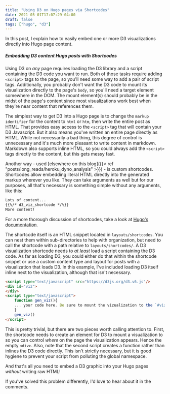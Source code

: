 ```yaml
---
title: "Using D3 on Hugo pages via Shortcodes"
date: 2021-05-01T17:07:29-04:00
draft: false
tags: ["hugo", "d3"]
---
```


In this post, I explain how to easily embed one or more D3 visualizations directly into Hugo page content.

##### Embedding D3 content Hugo posts with Shortcodes
Using D3 on _any_ page requires loading the D3 library and a script containing the D3 code you want to run.
Both of those tasks require adding `<script>` tags to the page, so you'll need some way to add a pair of script tags.
Additionally, you probably don't want the D3 code to mount its visualization directly to the page's `body`, so you'll need a target element somewhere in the DOM.
The mount element(s) should probably be in the midst of the page's content since most visualizations work best when they're near content that references them.

The simplest way to get D3 into a Hugo page is to change the `markup identifier` for the content to `html` or `htm`, then write the entire post as HTML.
That provides easy access to the `<script>` tag that will contain your D3 Javascript.
But it also means you've written an entire page directly as HTML.
While not necessarily a bad thing, this degree of control is unnecessary and it's much more pleasant to write content in markdown.
Markdown also supports inline HTML, so you could always add the `<script>` tags directly to the content, but this gets messy fast.

Another way - used [elsewhere on this blog]({{< ref "posts/long_reads/heroku_dyno_analysis" >}}) - is custom shortcodes.
Shortcodes allow embedding literal HTML directly into the generated markup wherever you like.
They can take arguments as well but for our purposes, all that's necessary is something simple without any arguments, like this:
``` markdown
Lots of content...
{{%/* d3_viz_shortcode */%}}
More content!
```
For a more thorough discussion of shortcodes, take a look at [Hugo's documentation](https://gohugo.io/content-management/shortcodes/).

The shortcode itself is an HTML snippet located in `layouts/shortcodes`.
You can nest them within sub-directories to help with organization, but need to call the shortcode with a path relative to `layouts/shortcodes/`.
A D3 visualization shortcode needs to _at least_ load a script containing the D3 code.
As far as loading D3, you could either do that within the shortcode snippet or use a custom content type and layout for posts with a visualization that loads D3.
In this example, I've included loading D3 itself inline next to the visualization, although that isn't necessary.

```html
<script type="text/javascript" src="https://d3js.org/d3.v6.js"/>
<div id="viz">
</div>
<script type="text/javascript">
    function gen_viz(){
    ... your code here. Be sure to mount the vizualization to the `#viz`.
    }
    gen_viz()
</script>
```
This is pretty trivial, but there are two pieces worth calling attention to.
First, the shortcode needs to create an element for D3 to mount a visualization to so you can control _where_ on the page the visualization appears.
Hence the empty `<div>`.
Also, note that the second script creates a function rather than inlines the D3 code directly.
This isn't strictly necessary, but it is good hygiene to prevent your script from polluting the global namespace.

And that's all you need to embed a D3 graphic into your Hugo pages _without_ writing raw HTML!

If you've solved this problem differently, I'd love to hear about it in the comments.

